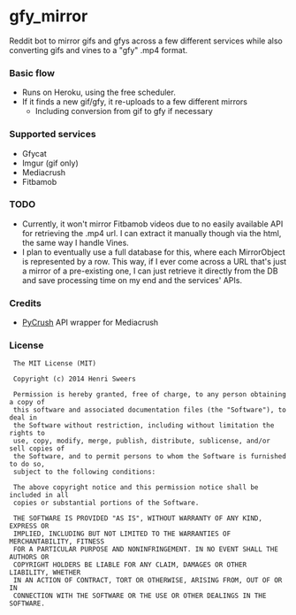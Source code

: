 gfy_mirror
==========

Reddit bot to mirror gifs and gfys across a few different services while also converting gifs and vines to a "gfy" .mp4 format.

### Basic flow
- Runs on Heroku, using the free scheduler.
- If it finds a new gif/gfy, it re-uploads to a few different mirrors
  - Including conversion from gif to gfy if necessary
  
### Supported services
- Gfycat
- Imgur (gif only)
- Mediacrush
- Fitbamob

### TODO
- Currently, it won't mirror Fitbamob videos due to no easily available API for retrieving the .mp4 url. I can extract it manually though via the html, the same way I handle Vines.
- I plan to eventually use a full database for this, where each MirrorObject is represented by a row. This way, if I ever come across a URL that's just a mirror of a pre-existing one, I can just retrieve it directly from the DB and save processing time on my end and the services' APIs.

### Credits
- [PyCrush](https://github.com/MediaCrush/PyCrush) API wrapper for Mediacrush

### License

     The MIT License (MIT)

	 Copyright (c) 2014 Henri Sweers

	 Permission is hereby granted, free of charge, to any person obtaining a copy of
	 this software and associated documentation files (the "Software"), to deal in
	 the Software without restriction, including without limitation the rights to
	 use, copy, modify, merge, publish, distribute, sublicense, and/or sell copies of
	 the Software, and to permit persons to whom the Software is furnished to do so,
	 subject to the following conditions:

	 The above copyright notice and this permission notice shall be included in all
	 copies or substantial portions of the Software.

	 THE SOFTWARE IS PROVIDED "AS IS", WITHOUT WARRANTY OF ANY KIND, EXPRESS OR
	 IMPLIED, INCLUDING BUT NOT LIMITED TO THE WARRANTIES OF MERCHANTABILITY, FITNESS
	 FOR A PARTICULAR PURPOSE AND NONINFRINGEMENT. IN NO EVENT SHALL THE AUTHORS OR
	 COPYRIGHT HOLDERS BE LIABLE FOR ANY CLAIM, DAMAGES OR OTHER LIABILITY, WHETHER
	 IN AN ACTION OF CONTRACT, TORT OR OTHERWISE, ARISING FROM, OUT OF OR IN
	 CONNECTION WITH THE SOFTWARE OR THE USE OR OTHER DEALINGS IN THE SOFTWARE.